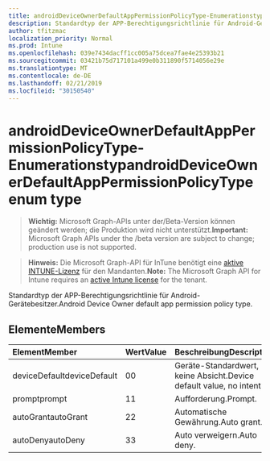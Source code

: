 ```yaml
---
title: androidDeviceOwnerDefaultAppPermissionPolicyType-Enumerationstyp
description: Standardtyp der APP-Berechtigungsrichtlinie für Android-Gerätebesitzer.
author: tfitzmac
localization_priority: Normal
ms.prod: Intune
ms.openlocfilehash: 039e7434dacff1cc005a75dcea7fae4e25393b21
ms.sourcegitcommit: 03421b75d717101a499e0b311890f5714056e29e
ms.translationtype: MT
ms.contentlocale: de-DE
ms.lasthandoff: 02/21/2019
ms.locfileid: "30150540"
---
```

# <a name="androiddeviceownerdefaultapppermissionpolicytype-enum-type"></a><span data-ttu-id="bb877-103">androidDeviceOwnerDefaultAppPermissionPolicyType-Enumerationstyp</span><span class="sxs-lookup"><span data-stu-id="bb877-103">androidDeviceOwnerDefaultAppPermissionPolicyType enum type</span></span>

> <span data-ttu-id="bb877-104">**Wichtig:** Microsoft Graph-APIs unter der/Beta-Version können geändert werden; die Produktion wird nicht unterstützt.</span><span class="sxs-lookup"><span data-stu-id="bb877-104">**Important:** Microsoft Graph APIs under the /beta version are subject to change; production use is not supported.</span></span>

> <span data-ttu-id="bb877-105">**Hinweis:** Die Microsoft Graph-API für InTune benötigt eine [aktive INTUNE-Lizenz](https://go.microsoft.com/fwlink/?linkid=839381) für den Mandanten.</span><span class="sxs-lookup"><span data-stu-id="bb877-105">**Note:** The Microsoft Graph API for Intune requires an [active Intune license](https://go.microsoft.com/fwlink/?linkid=839381) for the tenant.</span></span>

<span data-ttu-id="bb877-106">Standardtyp der APP-Berechtigungsrichtlinie für Android-Gerätebesitzer.</span><span class="sxs-lookup"><span data-stu-id="bb877-106">Android Device Owner default app permission policy type.</span></span>

## <a name="members"></a><span data-ttu-id="bb877-107">Elemente</span><span class="sxs-lookup"><span data-stu-id="bb877-107">Members</span></span>
|<span data-ttu-id="bb877-108">Element</span><span class="sxs-lookup"><span data-stu-id="bb877-108">Member</span></span>|<span data-ttu-id="bb877-109">Wert</span><span class="sxs-lookup"><span data-stu-id="bb877-109">Value</span></span>|<span data-ttu-id="bb877-110">Beschreibung</span><span class="sxs-lookup"><span data-stu-id="bb877-110">Description</span></span>|
|:---|:---|:---|
|<span data-ttu-id="bb877-111">deviceDefault</span><span class="sxs-lookup"><span data-stu-id="bb877-111">deviceDefault</span></span>|<span data-ttu-id="bb877-112">0</span><span class="sxs-lookup"><span data-stu-id="bb877-112">0</span></span>|<span data-ttu-id="bb877-113">Geräte-Standardwert, keine Absicht.</span><span class="sxs-lookup"><span data-stu-id="bb877-113">Device default value, no intent.</span></span>|
|<span data-ttu-id="bb877-114">prompt</span><span class="sxs-lookup"><span data-stu-id="bb877-114">prompt</span></span>|<span data-ttu-id="bb877-115">1</span><span class="sxs-lookup"><span data-stu-id="bb877-115">1</span></span>|<span data-ttu-id="bb877-116">Aufforderung.</span><span class="sxs-lookup"><span data-stu-id="bb877-116">Prompt.</span></span>|
|<span data-ttu-id="bb877-117">autoGrant</span><span class="sxs-lookup"><span data-stu-id="bb877-117">autoGrant</span></span>|<span data-ttu-id="bb877-118">2</span><span class="sxs-lookup"><span data-stu-id="bb877-118">2</span></span>|<span data-ttu-id="bb877-119">Automatische Gewährung.</span><span class="sxs-lookup"><span data-stu-id="bb877-119">Auto grant.</span></span>|
|<span data-ttu-id="bb877-120">autoDeny</span><span class="sxs-lookup"><span data-stu-id="bb877-120">autoDeny</span></span>|<span data-ttu-id="bb877-121">3</span><span class="sxs-lookup"><span data-stu-id="bb877-121">3</span></span>|<span data-ttu-id="bb877-122">Auto verweigern.</span><span class="sxs-lookup"><span data-stu-id="bb877-122">Auto deny.</span></span>|




